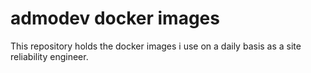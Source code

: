 # admodev docker images

This repository holds the docker images i use on a daily basis as a site reliability engineer.